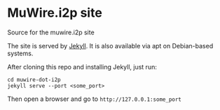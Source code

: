 # MuWire.i2p site

Source for the muwire.i2p site

The site is served by [Jekyll](https://jekyllrb.com).  It is also available via apt on Debian-based systems.

After cloning this repo and installing Jekyll, just run:
```
cd muwire-dot-i2p
jekyll serve --port <some_port>
```

Then open a browser and go to `http://127.0.0.1:some_port` 

